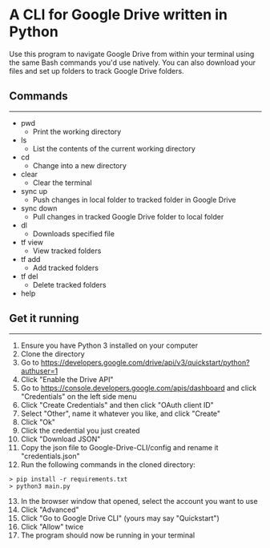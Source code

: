 # A CLI for Google Drive written in Python

Use this program to navigate Google Drive from within your terminal using the same Bash commands you'd use natively.
You can also download your files and set up folders to track Google Drive folders.

## Commands
---
- pwd
    - Print the working directory
- ls
    - List the contents of the current working directory
- cd
    - Change into a new directory
- clear
    - Clear the terminal
- sync up
    - Push changes in local folder to tracked folder in Google Drive
- sync down
    - Pull changes in tracked Google Drive folder to local folder
- dl
    - Downloads specified file
- tf view
    - View tracked folders
- tf add
    - Add tracked folders
- tf del
    - Delete tracked folders
- help

## Get it running
---
1. Ensure you have Python 3 installed on your computer
2. Clone the directory
3. Go to https://developers.google.com/drive/api/v3/quickstart/python?authuser=1
4. Click "Enable the Drive API"
5. Go to https://console.developers.google.com/apis/dashboard and click "Credentials" on the left side menu
6. Click "Create Credentials" and then click "OAuth client ID"
7. Select "Other", name it whatever you like, and click "Create"
8. Click "Ok"
9. Click the credential you just created
10. Click "Download JSON"
11. Copy the json file to Google-Drive-CLI/config and rename it "credentials.json"
12. Run the following commands in the cloned directory:
```
> pip install -r requirements.txt
> python3 main.py
```
13. In the browser window that opened, select the account you want to use
14. Click "Advanced"
15. Click "Go to Google Drive CLI" (yours may say "Quickstart")
16. Click "Allow" twice
17. The program should now be running in your terminal